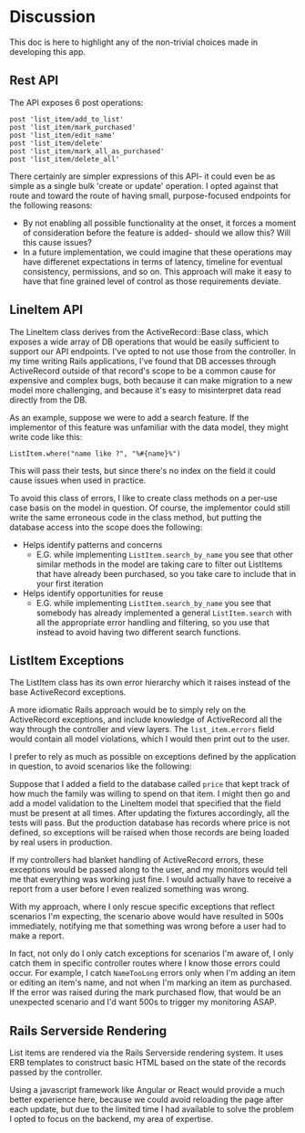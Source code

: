 # Discussion

This doc is here to highlight any of the non-trivial choices made in developing this app.

## Rest API

The API exposes 6 post operations:
```
post 'list_item/add_to_list'
post 'list_item/mark_purchased'
post 'list_item/edit_name'
post 'list_item/delete'
post 'list_item/mark_all_as_purchased'
post 'list_item/delete_all'
```

There certainly are simpler expressions of this API- it could even be as simple as a single bulk 'create or update' operation.
I opted against that route and toward the route of having small, purpose-focused endpoints for the following reasons:
- By not enabling all possible functionality at the onset, it forces a moment of consideration before the feature is added- should we allow this? Will this cause issues?
- In a future implementation, we could imagine that these operations may have differenet expectations in terms of latency, timeline for eventual consistency, permissions, and so on. This approach will make it easy to have that fine grained level of control as those requirements deviate.

## LineItem API

The LineItem class derives from the ActiveRecord::Base class, which exposes a wide array of DB operations that would be easily sufficient to support our API endpoints. I've opted to not use those from the controller. In my time writing Rails applications, I've found that DB accesses through ActiveRecord outside of that record's scope to be a common cause for expensive and complex bugs, both because it can make migration to a new model more challenging, and because it's easy to misinterpret data read directly from the DB.

As an example, suppose we were to add a search feature. If the implementor of this feature was unfamiliar with the data model, they might write code like this:
```
ListItem.where("name like ?", "%#{name}%")
```
This will pass their tests, but since there's no index on the field it could cause issues when used in practice.

To avoid this class of errors, I like to create class methods on a per-use case basis on the model in question. Of course, the implementor could still write the same erroneous code in the class method, but putting the database access into the scope does the following:
- Helps identify patterns and concerns
  - E.G. while implementing `ListItem.search_by_name` you see that other similar methods in the model are taking care to filter out ListItems that have already been purchased, so you take care to include that in your first iteration
- Helps identify opportunities for reuse
  - E.G. while implementing `ListItem.search_by_name` you see that somebody has already implemented a general `ListItem.search` with all the appropriate error handling and filtering, so you use that instead to avoid having two different search functions. 

## ListItem Exceptions

The ListItem class has its own error hierarchy which it raises instead of the base ActiveRecord exceptions.

A more idiomatic Rails approach would be to simply rely on the ActiveRecord exceptions, and include knowledge of ActiveRecord all the way through the controller and view layers. The `list_item.errors` field would contain all model violations, which I would then print out to the user.

I prefer to rely as much as possible on exceptions defined by the application in question, to avoid scenarios like the following:

Suppose that I added a field to the database called `price` that kept track of how much the family was willing to spend on that item. I might then go
and add a model validation to the LineItem model that specified that the field must be present at all times. After updating the fixtures accordingly, all the tests will pass. But the production database has records where price is not defined, so exceptions will be raised when those records are being loaded by real users in production.

If my controllers had blanket handling of ActiveRecord errors, these exceptions would be passed along to the user, and my monitors would tell me that everything was working just fine. I would actually have to receive a report from a user before I even realized something was wrong.

With my approach, where I only rescue specific exceptions that reflect scenarios I'm expecting, the scenario above would have resulted in 500s immediately, notifying me that something was wrong before a user had to make a report.

In fact, not only do I only catch exceptions for scenarios I'm aware of, I only catch them in specific controller routes where I know those errors could occur. For example, I catch `NameTooLong` errors only when I'm adding an item or editing an item's name, and not when I'm marking an item as purchased. If the error was raised during the mark purchased flow, that would be an unexpected scenario and I'd want 500s to trigger my monitoring ASAP.

## Rails Serverside Rendering

List items are rendered via the Rails Serverside rendering system. It uses ERB templates to construct basic HTML based on the state of the records passed by the controller.

Using a javascript framework like Angular or React would provide a much better experience here, because we could avoid reloading the page after each update, but due to the limited time I had available to solve the problem I opted to focus on the backend, my area of expertise.